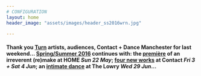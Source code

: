 ```yaml
---
# CONFIGURATION
layout: home
header_image: "assets/images/header_ss2016wrn.jpg"

---
```

#### Thank you [Turn](/current/2016-turn) artists, audiences, Contact + Dance Manchester for last weekend… [Spring/Summer 2016](/current/2016-springsummer) continues with: the [première](/current/2016-springsummer/redux) of an irreverent (re)make at HOME *Sun 22 May*; [four new works](/current/2016-worksahead) at Contact *Fri 3 + Sat 4 Jun*; an [intimate dance](/current/2016-springsummer/igorandmoreno) at The Lowry *Wed 29 Jun*…
